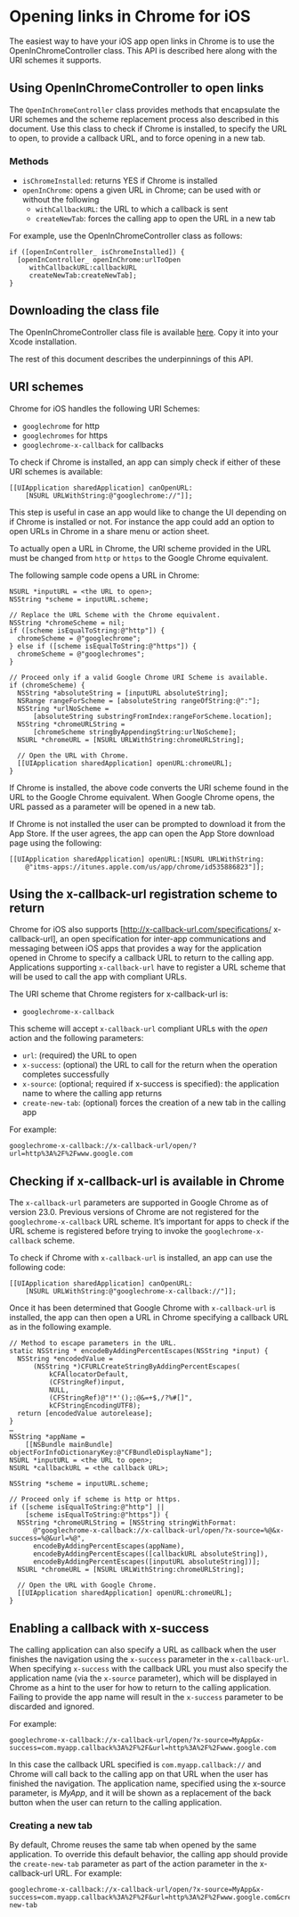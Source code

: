 # Opening links in Chrome for iOS #
The easiest way to have your iOS app open links in Chrome is to use the OpenInChromeController class. This API is described here along with the URI schemes it supports.

## Using OpenInChromeController to open links ##
The `OpenInChromeController` class provides methods that encapsulate the URI schemes and the scheme replacement process also described in this document. Use this class to check if Chrome is installed, to specify the URL to open, to provide a callback URL, and to force opening in a new tab.

### Methods ###
  * `isChromeInstalled`: returns YES if Chrome is installed
  * `openInChrome`: opens a given URL in Chrome; can be used with or without the following
    * `withCallbackURL`: the URL to which a callback is sent
    * `createNewTab`: forces the calling app to open the URL in a new tab

For example, use the OpenInChromeController class as follows:
```
if ([openInController_ isChromeInstalled]) {
  [openInController_ openInChrome:urlToOpen
     withCallbackURL:callbackURL
     createNewTab:createNewTab];
}
```

## Downloading the class file ##
The OpenInChromeController class file is available [here](https://code.google.com/a/google.com/p/openinchrome/source/browse/). Copy it into your Xcode installation.

The rest of this document describes the underpinnings of this API.

## URI schemes ##

Chrome for iOS handles the following URI Schemes:
  * `googlechrome` for http
  * `googlechromes` for https
  * `googlechrome-x-callback` for callbacks

To check if Chrome is installed, an app can simply check if either of these URI schemes is available:
```
[[UIApplication sharedApplication] canOpenURL:
    [NSURL URLWithString:@"googlechrome://"]];
```

This step is useful in case an app would like to change the UI depending on if Chrome is installed or not. For instance the app could add an option to open URLs in Chrome in a share menu or action sheet.

To actually open a URL in Chrome, the URI scheme provided in the URL must be changed from `http` or `https` to the Google Chrome equivalent. 

The following sample code opens a URL in Chrome:
```
NSURL *inputURL = <the URL to open>;
NSString *scheme = inputURL.scheme;

// Replace the URL Scheme with the Chrome equivalent.
NSString *chromeScheme = nil;
if ([scheme isEqualToString:@"http"]) {
  chromeScheme = @"googlechrome";
} else if ([scheme isEqualToString:@"https"]) {
  chromeScheme = @"googlechromes";
}

// Proceed only if a valid Google Chrome URI Scheme is available.
if (chromeScheme) {
  NSString *absoluteString = [inputURL absoluteString];
  NSRange rangeForScheme = [absoluteString rangeOfString:@":"];
  NSString *urlNoScheme =
      [absoluteString substringFromIndex:rangeForScheme.location];
  NSString *chromeURLString =
      [chromeScheme stringByAppendingString:urlNoScheme];
  NSURL *chromeURL = [NSURL URLWithString:chromeURLString];

  // Open the URL with Chrome.
  [[UIApplication sharedApplication] openURL:chromeURL];
}
```

If Chrome is installed, the above code converts the URI scheme found in the URL to the Google Chrome equivalent. When Google Chrome opens, the URL passed as a parameter will be opened in a new tab.

If Chrome is not installed the user can be prompted to download it from the App Store. If the user agrees, the app can open the App Store download page using the following:
```
[[UIApplication sharedApplication] openURL:[NSURL URLWithString:
    @"itms-apps://itunes.apple.com/us/app/chrome/id535886823"]];
```

## Using the x-callback-url registration scheme to return ##
Chrome for iOS also supports [http://x-callback-url.com/specifications/ x-callback-url], an open specification for inter-app communications and messaging between iOS apps that provides a way for the application opened in Chrome to specify a callback URL to return to the calling app. Applications supporting `x-callback-url` have to register a URL scheme that will be used to call the app with compliant URLs.

The URI scheme that Chrome registers for x-callback-url is:
  * `googlechrome-x-callback`

This scheme will accept `x-callback-url` compliant URLs with the *open* action and the following parameters:
  * `url`: (required) the URL to open
  * `x-success`: (optional) the URL to call for the return when the operation completes successfully
  * `x-source`: (optional; required if x-success is specified): the application name to where the calling app returns
  * `create-new-tab`: (optional) forces the creation of a new tab in the calling app

For example:
```
googlechrome-x-callback://x-callback-url/open/?url=http%3A%2F%2Fwww.google.com
```

## Checking if x-callback-url is available in Chrome ##

The `x-callback-url` parameters are supported in Google Chrome as of version 23.0. Previous versions of Chrome are not registered for the `googlechrome-x-callback` URL scheme. It’s important for apps to check if the URL scheme is registered before trying to invoke the `googlechrome-x-callback` scheme.

To check if Chrome with `x-callback-url` is installed, an app can use the following code:
```
[[UIApplication sharedApplication] canOpenURL:
    [NSURL URLWithString:@"googlechrome-x-callback://"]];
```

Once it has been determined that Google Chrome with `x-callback-url` is installed, the app can then open a URL in Chrome specifying a callback URL as in the following example.
```
// Method to escape parameters in the URL.
static NSString * encodeByAddingPercentEscapes(NSString *input) {
  NSString *encodedValue =
      (NSString *)CFURLCreateStringByAddingPercentEscapes(
          kCFAllocatorDefault,
          (CFStringRef)input,
          NULL,
          (CFStringRef)@"!*'();:@&=+$,/?%#[]",
          kCFStringEncodingUTF8);
  return [encodedValue autorelease];
}
…
NSString *appName =
    [[NSBundle mainBundle] objectForInfoDictionaryKey:@"CFBundleDisplayName"];
NSURL *inputURL = <the URL to open>;
NSURL *callbackURL = <the callback URL>;

NSString *scheme = inputURL.scheme;

// Proceed only if scheme is http or https.
if ([scheme isEqualToString:@"http"] ||
    [scheme isEqualToString:@"https"]) {
  NSString *chromeURLString = [NSString stringWithFormat:
      @"googlechrome-x-callback://x-callback-url/open/?x-source=%@&x-success=%@&url=%@",
      encodeByAddingPercentEscapes(appName),
      encodeByAddingPercentEscapes([callbackURL absoluteString]),
      encodeByAddingPercentEscapes([inputURL absoluteString])];
  NSURL *chromeURL = [NSURL URLWithString:chromeURLString];

  // Open the URL with Google Chrome.
  [[UIApplication sharedApplication] openURL:chromeURL];
}
```

## Enabling a callback with x-success ##
The calling application can also specify a URL as callback when the user finishes the navigation using the `x-success` parameter in the `x-callback-url`. When specifying `x-success` with the callback URL you must also specify the application name (via the `x-source` parameter), which will be displayed in Chrome as a hint to the user for how to return to the calling application. Failing to provide the app name will result in the `x-success` parameter to be discarded and ignored.

For example:
```
googlechrome-x-callback://x-callback-url/open/?x-source=MyApp&x-success=com.myapp.callback%3A%2F%2F&url=http%3A%2F%2Fwww.google.com
```

In this case the callback URL specified is `com.myapp.callback://` and Chrome will call back to the calling app on that URL when the user has finished the navigation. The application name, specified using the x-source parameter, is *MyApp*, and it will be shown as a replacement of the back button when the user can return to the calling application.

### Creating a new tab ###
By default, Chrome reuses the same tab when opened by the same application. To override this default behavior, the calling app should provide the `create-new-tab` parameter as part of the action parameter in the x-callback-url URL.
For example:
```
googlechrome-x-callback://x-callback-url/open/?x-source=MyApp&x-success=com.myapp.callback%3A%2F%2F&url=http%3A%2F%2Fwww.google.com&create-new-tab
```

